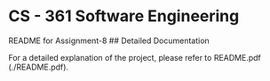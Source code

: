 <h1>CS - 361 Software Engineering</h1>
README for Assignment-8
## Detailed Documentation

For a detailed explanation of the project, please refer to README.pdf (./README.pdf).
